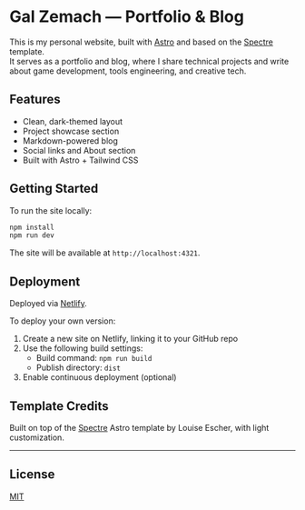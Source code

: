 # Gal Zemach — Portfolio & Blog

This is my personal website, built with [Astro](https://astro.build) and based on the [Spectre](https://github.com/louisescher/spectre) template.  
It serves as a portfolio and blog, where I share technical projects and write about game development, tools engineering, and creative tech.

## Features

- Clean, dark-themed layout
- Project showcase section
- Markdown-powered blog
- Social links and About section
- Built with Astro + Tailwind CSS

## Getting Started

To run the site locally:

```bash
npm install
npm run dev
```

The site will be available at `http://localhost:4321`.

## Deployment

Deployed via [Netlify](https://netlify.com/).

To deploy your own version:

1. Create a new site on Netlify, linking it to your GitHub repo
2. Use the following build settings:
    - Build command: `npm run build`
    - Publish directory: `dist`
3. Enable continuous deployment (optional)

## Template Credits

Built on top of the [Spectre](https://github.com/louisescher/spectre) Astro template by Louise Escher, with light customization.

---

## License

[MIT](LICENSE)
